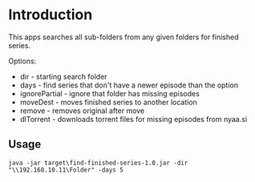 # Introduction
This apps searches all sub-folders from any given folders for finished series.

Options:
- dir - starting search folder
- days - find series that don't have a newer episode than the option
- ignorePartial - ignore that folder has missing episodes
- moveDest - moves finished series to another location
- remove - removes original after move
- dlTorrent - downloads torrent files for missing episodes from nyaa.si

## Usage
```
java -jar target\find-finished-series-1.0.jar -dir "\\192.168.10.11\Folder" -days 5
```

